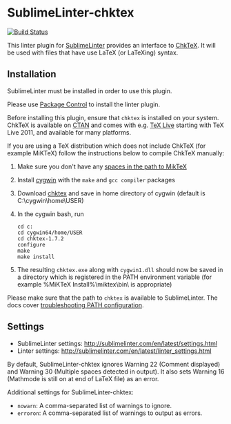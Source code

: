 SublimeLinter-chktex
=========================

[![Build Status](https://travis-ci.org/SublimeLinter/SublimeLinter-chktex.svg?branch=master)](https://travis-ci.org/SublimeLinter/SublimeLinter-chktex)

This linter plugin for [SublimeLinter](https://github.com/SublimeLinter/SublimeLinter) provides an interface to [ChkTeX](http://baruch.ev-en.org/proj/chktex/).
It will be used with files that have use LaTeX (or LaTeXing) syntax.


## Installation

SublimeLinter must be installed in order to use this plugin. 

Please use [Package Control](https://packagecontrol.io) to install the linter plugin.

Before installing this plugin, ensure that `chktex` is installed on your system.
ChkTeX is available on [CTAN](http://www.ctan.org/pkg/chktex) and comes with e.g. [TeX Live](http://www.tug.org/texlive/) starting with TeX Live 2011, and available for many platforms.

If you are using a TeX distribution which does not include ChkTeX (for example MiKTeX) follow the instructions below to compile ChkTeX manually:

1. Make sure you don't have any [spaces in the path to MikTeX](http://stackoverflow.com/questions/30378183/cygwin-make-chktex-command-not-found)

2. Install [cygwin](http://cygwin.com/install.html) with the `make` and `gcc compiler` packages

3. Download [chktex](http://www.ctan.org/tex-archive/support/chktex) and save in home directory of cygwin (default is C:\cygwin\home\USER\)

4. In the cygwin bash, run
    ```
    cd c:
    cd cygwin64/home/USER
    cd chktex-1.7.2
    configure
    make
    make install
    ```


5. The resulting `chktex.exe` along with `cygwin1.dll` should now be saved in a directory which is registered in the PATH environment variable (for example %MiKTeX Install%\miktex\bin\ is appropriate)

Please make sure that the path to `chktex` is available to SublimeLinter.
The docs cover [troubleshooting PATH configuration](http://sublimelinter.com/en/latest/troubleshooting.html#finding-a-linter-executable).


## Settings

- SublimeLinter settings: http://sublimelinter.com/en/latest/settings.html
- Linter settings: http://sublimelinter.com/en/latest/linter_settings.html

By default, SublimeLinter-chktex ignores Warning 22 (Comment displayed) and Warning 30 (Multiple spaces detected in output). It also sets Warning 16 (Mathmode is still on at end of LaTeX file) as an error.

Additional settings for SublimeLinter-chktex:

- `nowarn`: A comma-separated list of warnings to ignore.
- `erroron`: A comma-separated list of warnings to output as errors.
